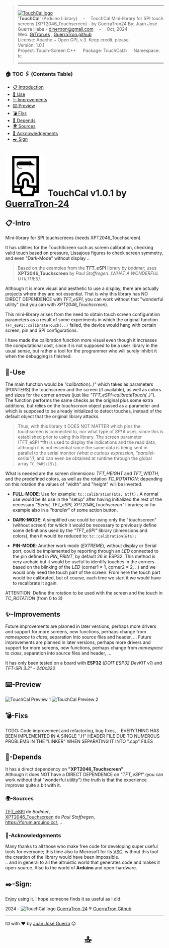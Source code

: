 > -----------------------------------------------------------------------------------------------------  
>   [![TouchCal logo](./extras/favicon.ico "TouchCal Github Page")](http://guerratron.github.io/TouchCal "TouchCal Web")  
> '**TouchCal**' (Arduino Library) &emsp;-&emsp; TouchCal Mini-library for SPI touch screens (XPT2046_Touchscreen) - by GuerraTron24
> By:  Juan José Guerra Haba - <dinertron@gmail.com> &emsp;-&emsp; Oct, 2024  
> Web:     [GrTron.es][authorWeb] , [GuerraTron.github][authorWeb2]  
> License: Apache + Open GPL v.3. Keep credit, please.   
> Versión: 1.0.1  
> Proyect:    Touch-Screen C++ &emsp; Package: TouchCal.h &emsp; Namespace: tc  
> 
> ----------------------------------------------------------------------------------------------------  

<h3 id="TOC">🏠︎ TOC 🖇️ (Contents Table)</h3>

- [📋 Introduction](#📋-intro)
- [🔧 Use](#🔧-use)
- [✨ Improvements](#✨-improvements)
- [⌨️ Preview](#⌨️-preview)
- [💣 Fixs](#💣-fixs)
- [🔗 Depends](#🔗-depends)
- [🌍 Sources](#🌍-sources)
- [🎁 Acknowledgements](#🎁-acknowledgements)
- [✒️ Sign](#✒️-sign)


# ![TouchCal logo](./extras/logo.png "logo") TouchCal v1.0.1 <span class="small">by [GuerraTron-24][authorEmail]</span>

## 📋-Intro

 Mini-library for SPI touchscreens (needs XPT2046_Touchscreen).

It has utilities for the TouchScreen such as screen calibration, checking valid touch based on pressure,
Lissajous figures to check screen symmetry, and even "Dark-Mode" without display ..

> Based on the examples from the **TFT_eSPI** library by *bodmer*; uses **XPT2046_Touchscreen** by *Paul Stoffregen*. *(WHAT A WONDERFUL UTILITIES)*.

Although it is more visual and aesthetic to use a display, there are actually projects where they are not essential. That is why this
library has NO DIRECT DEPENDENCE with *TFT_eSPI*, you can work without that "wonderful utility" (but you can with *XPT2046_Touchscreen*).

This mini-library arises from the need to obtain touch screen configuration parameters as a result of
some experiments in which the original function ``` TFT_eSPI::calibrateTouch(..) ``` failed, the device
would hang with certain screen, pin and SPI configurations.

I have made the calibration function more visual even though it increases the computational cost, since it is
not supposed to be a user library in the usual sense, but rather a tool for the programmer who
will surely inhibit it when the debugging is finished.


## 🔧-Use

 The main function would be *"calibration(..)"* which takes as parameters (POINTERS) the touchscreen and the screen (if available),
as well as colors and sizes for the corner arrows (just like *"TFT_eSPI::calibrateTouch(..)"*).
The function performs the same checks as the original plus some extra additions, but relies on the *touchscreen* object
passed as a parameter and which is supposed to be already initialized to detect touches, instead of the default object
that the original library attacks.

> Thus, with this library it DOES NOT MATTER which pins the touchscreen is connected to, nor what type of *SPI* it uses, since this is 
> established prior to using this library. The screen parameter (TFT_eSPI \*tft) is used to display the indications and the read data, 
> although it is not essential since the same data is being sent in parallel to the serial monitor *(what a curious expression, "parallel-serial"!)*, 
> and can even be obtained at runtime through the global array ``` TC_PARS\[5\] ```.

What is needed are the screen dimensions: *TFT_HEIGHT* and *TFT_WIDTH*, and the predefined colors, as well as the rotation
*TC_ROTATION*; depending on this rotation the values ​​of "width" and "height" will be inverted.

- **FULL-MODE**: Use for example: ``` tc::calibration(&ts, &tft); ```
A normal use would be its use in the "setup" after having initialized the rest of the necessary *"Serial, TFT_eSPI, XPT2046_Touchscreen"*
libraries; or for example also in a *"handler"* of some action button.

- **DARK-MODE**: A simplified use could be using only the "touchscreen" (without screen) for which it would be necessary to
previously define some definitions used by the *"TFT_eSPI"* library (dimensions and colors), then it would be reduced to:
``` tc::calibration(&ts); ```

- **PIN-MODE**: Another work mode (*EXTREME*), without display or Serial port, could be implemented by reporting through an *LED* connected to the pin defined in
*PIN_PRINT*, by default 26 in ESP32. This method is very archaic but it would be useful to identify touches in the corners based on the blinking of the *LED* (corner1 = 1, corner2 = 2, ..) and we would only need the touch part of the screen. From here the touch part would be calibrated, but of course, each time we start it we would have to recalibrate it again.

ATTENTION: Define the rotation to be used with the screen and the touch in *TC_ROTATION* (from 0 to 3)
 

## ✨-Improvements
Future improvements are planned in later versions, perhaps more drivers and support for more screens, new functions, perhaps change from *namespace* to *class*, separation into source files and header, ... Future improvements are planned in later versions, perhaps more drivers and support for more screens, new functions, perhaps change from *namespace* to *class*,
separation into source files and header, ...
 
It has only been tested on a board with **ESP32** (*DOIT ESP32 DevKIT v1*) and  *TFT-SPI 3.2" - 240x320*
 
## ⌨️-Preview
![TouchCal Preview 1](./extras/preview.png "preview")
![TouchCal Preview 2](./extras/preview2.png "preview2")

## 💣-Fixs
TODO: Code improvement and refactoring, bug fixes, ..
EVERYTHING HAS BEEN IMPLEMENTED IN A SINGLE ".H" HEADER FILE DUE TO NUMEROUS PROBLEMS IN THE "LINKER" WHEN SEPARATING IT INTO ".cpp" FILES

## 🔗-Depends
It has a direct dependency on **"XPT2046_Touchscreen"**  
Although it does NOT have a DIRECT DEPENDENCE on *"TFT_eSPI"* (you can work without that "wonderful utility") the truth is that the experience improves quite a bit with it.

### 🌍-Sources
[TFT_eSPI](https://github.com/Bodmer/TFT_eSPI) de *Bodmer*,  
[XPT2046_Touchscreen](https://github.com/PaulStoffregen/XPT2046_Touchscreen) de *Paul Stoffregen*,  
https://forum.arduino.cc/, ..

### 🎁-Acknowledgements
Many thanks to all those who make free code for developing super useful tools for everyone; this time also to Microsoft for its <abbr title="Visual Studio Code">VSC</abbr>, 
without this tool the creation of the library would have been impossible.  
.. and in general to all the altruistic world that generates code and makes it open-source. Also to the world of **Arduino** and open-hardware.

## ✒️-Sign:
Enjoy using it. I hope someone finds it as useful as I did.

2024 - ![TouchCal logo](./extras/toroBot.png "GuerraTron-Bot") [GuerraTron-24][authorEmail] &reg; [GuerraTron Github][authorWeb2]

---
⌨️ with ❤️ by [Juan José Guerra][GuerraTron-Github] 😊

[<b style="font-size:xx-large; margin-left:50%;">🔝</b>](#top)

<!-- REFERENCIAS -->
[authorEmail]: mailto:dinertron@gmail.com  
[authorWeb]: https://grtron.es/ "Desarrollo web + app"  
[authorWeb2]: https://guerratron.github.io/  
[GuerraTron-Github]: https://github.com/guerratron/  
